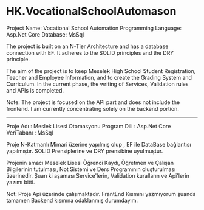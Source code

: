 # HK.VocationalSchoolAutomason

Project Name: Vocational School Automation
Programming Language: Asp.Net Core
Database: MsSql

The project is built on an N-Tier Architecture and has a database connection with EF.
It adheres to the SOLID principles and the DRY principle.

The aim of the project is to keep Meselek High School Student Registration, Teacher and Employee Information, and to create the Grading System and Curriculum.
In the current phase, the writing of Services, Validation rules and APIs is completed.

Note: The project is focused on the API part and does not include the frontend. I am currently concentrating solely on the backend portion.

--------------------------------------------------

Proje Adı : Meslek Lisesi Otomasyonu
Program Dili : Asp.Net Core
VeriTabanı : MsSql 

Proje N-Katmanlı Mimari üzerine yapılmış olup , EF ile DataBase bağlantısı yapılmıştır.
SOLID Prensiplerine ve DRY prensibine uyulmuştur.

Projenin amacı Meselek Lisesi Öğrenci Kaydı, Öğretmen ve Çalışan Bilgilerinin tutulması, Not Sistemi ve Ders Programının oluşturulması üzerinedir.
Şuan ki aşaması Service'lerin, Validation kuralların ve Api'lerin yazımı bitti.

Not: Proje Api üzerinde çalışmaktadır. FrantEnd Kısmını yazmıyorum şuanda tamamen Backend kısmına odaklanmış durumdayım.
